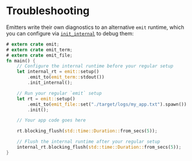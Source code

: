 # Troubleshooting

Emitters write their own diagnostics to an alternative `emit` runtime, which you can configure via [`init_internal`](https://docs.rs/emit/1.8.0/emit/setup/struct.Setup.html#method.init_internal) to debug them:

```rust
# extern crate emit;
# extern crate emit_term;
# extern crate emit_file;
fn main() {
    // Configure the internal runtime before your regular setup
    let internal_rt = emit::setup()
        .emit_to(emit_term::stdout())
        .init_internal();

    // Run your regular `emit` setup
    let rt = emit::setup()
        .emit_to(emit_file::set("./target/logs/my_app.txt").spawn())
        .init();

    // Your app code goes here

    rt.blocking_flush(std::time::Duration::from_secs(5));

    // Flush the internal runtime after your regular setup
    internal_rt.blocking_flush(std::time::Duration::from_secs(5));
}
```
